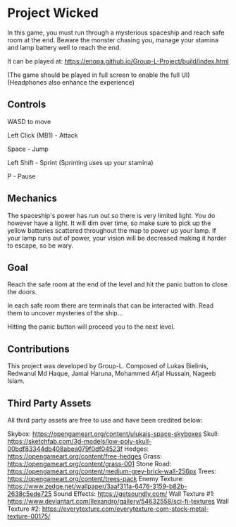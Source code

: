 # Project Wicked
In this game, you must run through a mysterious spaceship and reach safe room at the end. Beware the monster chasing you, manage your stamina and lamp battery well to reach the end.

It can be played at: https://enopa.github.io/Group-L-Project/build/index.html

(The game should be played in full screen to enable the full UI)
(Headphones also enhance the experience)

## Controls
WASD to move

Left Click (MB1) - Attack

Space - Jump

Left Shift - Sprint (Sprinting uses up your stamina)

P - Pause

## Mechanics
The spaceship's power has run out so there is very limited light. You do however have a light. It will dim over time, so make sure to pick up the yellow batteries scattered throughout the map to power up your lamp. If your lamp runs out of power, your vision will be decreased making it harder to escape, so be wary.

## Goal
Reach the safe room at the end of the level and hit the panic button to close the doors. 

In each safe room there are terminals that can be interacted with. Read them to uncover mysteries of the ship...

Hitting the panic button will proceed you to the next level.

## Contributions
This project was developed by Group-L. Composed of Lukas Bielinis, Redwanul Md Haque, Jamal Haruna, Mohammed Afjal Hussain, Nageeb Islam.


## Third Party Assets
All third party assets are free to use and have been credited below:

Skybox: https://opengameart.org/content/ulukais-space-skyboxes
Skull: https://sketchfab.com/3d-models/low-poly-skull-00bdf83344db408abea079f0df04523f
Hedges: https://opengameart.org/content/free-hedges
Grass: https://opengameart.org/content/grass-001
Stone Road: https://opengameart.org/content/medium-grey-brick-wall-256px
Trees: https://opengameart.org/content/trees-pack
Enemy Texture: https://www.zedge.net/wallpaper/3aaf311a-6476-3159-b82b-2638c5ede725
Sound Effects: https://getsoundly.com/
Wall Texture #1: https://www.deviantart.com/llexandro/gallery/54632558/sci-fi-textures
Wall Texture #2: https://everytexture.com/everytexture-com-stock-metal-texture-00175/
